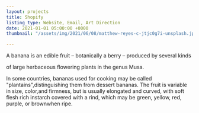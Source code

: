```yaml
---
layout: projects
title: Shopify
listing_type: Website, Email, Art Direction
date: 2021-01-01 05:00:00 +0000
thumbnail: "/assets/img/2021/06/08/matthew-reyes-c-jtjc0g7i-unsplash.jpg"

---
```


A banana is an edible fruit – botanically a berry – produced by several kinds

of large herbaceous flowering plants in the genus Musa.

  
In some countries, bananas used for cooking may be called "plantains",distinguishing them from dessert bananas. The fruit is variable in size, color,and firmness, but is usually elongated and curved, with soft flesh rich instarch covered with a rind, which may be green, yellow, red, purple, or brownwhen ripe.